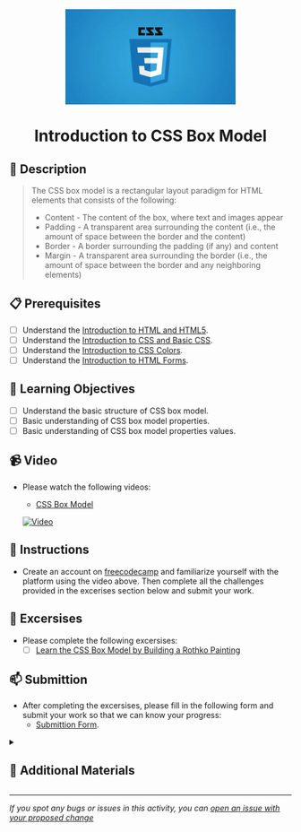 <div align="center">
    <img src="../images/css.jpg" alt="Logo" height="170" align="center">
    <h1 align="center">Introduction to CSS Box Model</h1>
</div>

## 📝 Description
> The CSS box model is a rectangular layout paradigm for HTML elements that consists of the following:
> - Content - The content of the box, where text and images appear
> - Padding - A transparent area surrounding the content (i.e., the amount of space between the border and the content)
> - Border - A border surrounding the padding (if any) and content
> - Margin - A transparent area surrounding the border (i.e., the amount of space between the border and any neighboring elements)

## 📋 Prerequisites
- [ ] Understand the [Introduction to HTML and HTML5](https://github.com/Kick-StartDev/web-development-basic-curriculum/blob/responsive-web-design/responsive-web-design/introduction-to-html-and-html5.md).
- [ ] Understand the [Introduction to CSS and Basic CSS](https://github.com/Kick-StartDev/web-development-basic-curriculum/blob/responsive-web-design/responsive-web-design/introduction-to-css-and-basic-css.md).
- [ ] Understand the [Introduction to CSS Colors](https://github.com/Kick-StartDev/web-development-basic-curriculum/blob/responsive-web-design/responsive-web-design/introduction-to-css-colors.md).
- [ ] Understand the [Introduction to HTML Forms](https://github.com/Kick-StartDev/web-development-basic-curriculum/blob/responsive-web-design/responsive-web-design/introduction-to-html-forms.md).

## 🎯 Learning Objectives
- [ ] Understand the basic structure of CSS box model.
- [ ] Basic understanding of CSS box model properties.
- [ ] Basic understanding of CSS box model properties values.

## 📹 Video

- Please watch the following videos:
    - <a href="https://www.youtube.com/watch?v=HNgdhp1_kEE" target="_blank">CSS Box Model</a>

    [![Video](https://img.youtube.com/vi/HNgdhp1_kEE/0.jpg)](https://www.youtube.com/watch?v=HNgdhp1_kEE)

## 🔧 Instructions
- Create an account on [freecodecamp](freecodecamp.org) and familiarize yourself with the platform using the video above.
Then complete all the challenges provided in the excerises section below and submit your work.

## 🚀 Excersises
- Please complete the following excersises:
    - [ ] [Learn the CSS Box Model by Building a Rothko Painting](https://www.freecodecamp.org/learn/2022/responsive-web-design/learn-the-css-box-model-by-building-a-rothko-painting/step-1)

## 📫 Submittion
- After completing the excersises, please fill in the following form and submit your work so that we can know your progress:
    - [Submittion Form](https://airtable.com/shrTKszJIyALWIPnb).

<details>
    <summary>
        <h2>📌 Additional Materials</h2>
    </summary>
    <hr style="height:1px;border-width:0;color:gray;background-color:dark">
    <i>
        These are all optional, but if you're interested in exploring this topic further, here are some resources to help you.
    </i>

<br>
    <ul>
        <li><a href="https://www.w3schools.com/css/css_boxmodel.asp" target="_blank">CSS Box Model</a></li>
        <li><a href="https://www.youtube.com/watch?v=HNgdhp1_kEE" target="_blank">CSS Box Model</a></li>
        <li><a href="https://www.youtube.com/watch?v=9DCpQG1KVGk" target="_blank">How to use freecodecamp</a></li>
    </ul>
</details>

------

_If you spot any bugs or issues in this activity, you can [open an issue with your proposed change](https://github.com/Kick-StartDev/web-development-basic-curriculum/issues/new)_